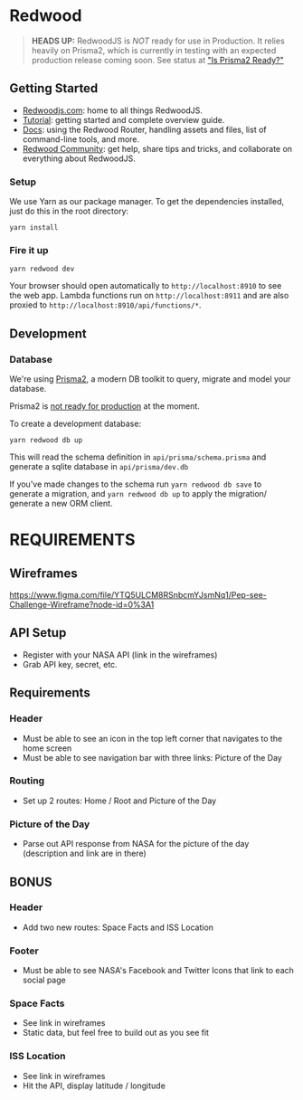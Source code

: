 # Redwood

> **HEADS UP:** RedwoodJS is _NOT_ ready for use in Production. It relies heavily on Prisma2, which is currently in testing with an expected production release coming soon. See status at ["Is Prisma2 Ready?"](https://isprisma2ready.com)

## Getting Started

- [Redwoodjs.com](https://redwoodjs.com): home to all things RedwoodJS.
- [Tutorial](https://redwoodjs.com/tutorial/welcome-to-redwood): getting started and complete overview guide.
- [Docs](https://redwoodjs.com/docs/introduction): using the Redwood Router, handling assets and files, list of command-line tools, and more.
- [Redwood Community](https://community.redwoodjs.com): get help, share tips and tricks, and collaborate on everything about RedwoodJS.

### Setup

We use Yarn as our package manager. To get the dependencies installed, just do this in the root directory:

```terminal
yarn install
```

### Fire it up

```terminal
yarn redwood dev
```

Your browser should open automatically to `http://localhost:8910` to see the web app. Lambda functions run on `http://localhost:8911` and are also proxied to `http://localhost:8910/api/functions/*`.

## Development

### Database

We're using [Prisma2](https://github.com/prisma/prisma2), a modern DB toolkit to query, migrate and model your database.

Prisma2 is [not ready for production](https://isprisma2ready.com) at the moment.

To create a development database:

```terminal
yarn redwood db up
```

This will read the schema definition in `api/prisma/schema.prisma` and generate a sqlite database in `api/prisma/dev.db`

If you've made changes to the schema run `yarn redwood db save` to generate a migration, and `yarn redwood db up` to apply the migration/ generate a new ORM client.

# REQUIREMENTS

## Wireframes

https://www.figma.com/file/YTQ5ULCM8RSnbcmYJsmNq1/Pep-see-Challenge-Wireframe?node-id=0%3A1

## API Setup

- Register with your NASA API (link in the wireframes)
- Grab API key, secret, etc.

## Requirements

### Header

- Must be able to see an icon in the top left corner that navigates to the home screen
- Must be able to see navigation bar with three links: Picture of the Day

### Routing

- Set up 2 routes: Home / Root and Picture of the Day

### Picture of the Day

- Parse out API response from NASA for the picture of the day (description and link are in there)

## BONUS

### Header

- Add two new routes: Space Facts and ISS Location

### Footer

- Must be able to see NASA's Facebook and Twitter Icons that link to each social page

### Space Facts

- See link in wireframes
- Static data, but feel free to build out as you see fit

### ISS Location

- See link in wireframes
- Hit the API, display latitude / longitude
